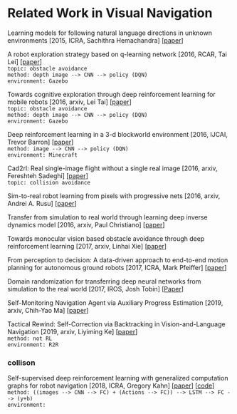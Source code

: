 # Related Work in Visual Navigation

Learning models for following natural language directions in unknown environments \[2015, ICRA, Sachithra Hemachandra\] \[[paper](https://arxiv.org/pdf/1503.05079.pdf)\]

A robot exploration strategy based on q-learning network \[2016, RCAR, Tai Lei\] \[[paper](https://ieeexplore.ieee.org/stamp/stamp.jsp?tp=&arnumber=7784001)\]<br/>
`topic: obstacle avoidance`<br/>
`method: depth image --> CNN --> policy (DQN)`<br/>
`environment: Gazebo`

Towards cognitive exploration through deep reinforcement learning for mobile robots \[2016, arxiv, Lei Tai\] \[[paper](https://arxiv.org/pdf/1610.01733.pdf)\]<br/>
`topic: obstacle avoidance`<br/>
`method: depth image --> CNN --> policy (DQN)`<br/>
`environment: Gazebo`

Deep reinforcement learning in a 3-d blockworld environment \[2016, IJCAI, Trevor Barron\] \[[paper](http://cs.coloradocollege.edu/~mwhitehead/files/mypapers/blockworld.pdf)\]<br/>
`method: image --> CNN --> policy (DQN)`<br/>
`environment: Minecraft`

Cad2rl: Real single-image flight without a single real image \[2016, arxiv, Fereshteh Sadeghi\] \[[paper](https://arxiv.org/pdf/1611.04201.pdf)\]<br/>
`topic: collision avoidance`

Sim-to-real robot learning from pixels with progressive nets \[2016, arxiv, Andrei A. Rusu\] \[[paper](https://arxiv.org/pdf/1610.04286.pdf)\]

Transfer from simulation to real world through learning deep inverse dynamics model \[2016, arxiv, Paul Christiano\] \[[paper](https://arxiv.org/pdf/1610.03518.pdf)\]

Towards monocular vision based obstacle avoidance through deep reinforcement learning \[2017, arxiv, Linhai Xie\] \[[paper](https://arxiv.org/pdf/1706.09829.pdf)\]

From perception to decision: A data-driven approach to end-to-end motion planning for autonomous ground robots \[2017, ICRA, Mark Pfeiffer\] \[[paper](https://arxiv.org/pdf/1609.07910.pdf)\]

Domain randomization for transferring deep neural networks from simulation to the real world \[2017, IROS, Josh Tobin\] \[[Paper](https://arxiv.org/pdf/1703.06907.pdf)\]

Self-Monitoring Navigation Agent via Auxiliary Progress Estimation \[2019, arxiv, Chih-Yao Ma\] \[[paper](https://arxiv.org/pdf/1901.03035.pdf)\]

Tactical Rewind: Self-Correction via Backtracking in Vision-and-Language Navigation \[2019, arxiv, Liyiming Ke\] \[[paper](https://arxiv.org/pdf/1903.02547.pdf)\]<br/>
`method: not RL`<br/>
`environment: R2R`

### collison

Self-supervised deep reinforcement learning with generalized computation graphs for robot navigation \[2018, ICRA, Gregory Kahn\] \[[paper](https://arxiv.org/pdf/1709.10489.pdf)\] \[[code](https://github.com/gkahn13/gcg)\]<br/>
`method: ((images --> CNN --> FC) + (Actions --> FC)) --> LSTM --> FC --> (y+b)`<br/>
`environment: `


